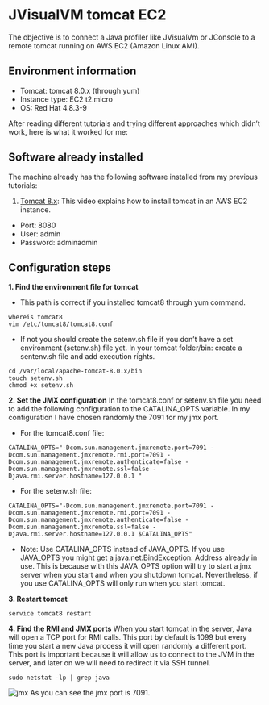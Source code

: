 # JVisualVM tomcat EC2
The objective is to connect a Java profiler like JVisualVm or JConsole to a remote tomcat running on AWS EC2 (Amazon Linux AMI).



## Environment information
 * Tomcat: tomcat 8.0.x (through yum)
 * Instance type: EC2 t2.micro
 * OS: Red Hat 4.8.3-9

After reading different tutorials and trying different approaches which didn’t work, here is what it worked for me:

 
 

## Software already installed
The machine already has the following software installed from my previous tutorials:
 
 1. [Tomcat 8.x](https://youtu.be/lCex88J-fIo): This video explains how to install tomcat in an AWS EC2 instance.
 * Port: 8080
 * User: admin
 * Password: adminadmin
 
 
 
 ## Configuration steps
 **1. Find the environment file for tomcat**
 * This path is correct if you installed tomcat8 through yum command. 
```
whereis tomcat8
vim /etc/tomcat8/tomcat8.conf
```
* If not you should create the setenv.sh file if you don’t have a set environment (setenv.sh) file yet. In your tomcat folder/bin: create a sentenv.sh file and add execution rights.
```
cd /var/local/apache-tomcat-8.0.x/bin
touch setenv.sh
chmod +x setenv.sh
```


**2. Set the JMX configuration**
In the tomcat8.conf or setenv.sh file you need to add the following configuration to the CATALINA_OPTS variable. In my configuration I have chosen randomly the 7091 for my jmx port.


* For the tomcat8.conf file:
```
CATALINA_OPTS="-Dcom.sun.management.jmxremote.port=7091 -Dcom.sun.management.jmxremote.rmi.port=7091 -Dcom.sun.management.jmxremote.authenticate=false -Dcom.sun.management.jmxremote.ssl=false -Djava.rmi.server.hostname=127.0.0.1 "
```

* For the setenv.sh file:
```
CATALINA_OPTS="-Dcom.sun.management.jmxremote.port=7091 -Dcom.sun.management.jmxremote.rmi.port=7091 -Dcom.sun.management.jmxremote.authenticate=false -Dcom.sun.management.jmxremote.ssl=false -Djava.rmi.server.hostname=127.0.0.1 $CATALINA_OPTS"
```

* Note: Use CATALINA_OPTS instead of JAVA_OPTS. If you use JAVA_OPTS you might get a java.net.BindException: Address already in use.
This is because with this JAVA_OPTS option will try to start a jmx server when you start and when you shutdown tomcat. Nevertheless, if you use CATALINA_OPTS will only run when you start tomcat.


**3. Restart tomcat**
```
service tomcat8 restart
```


**4. Find the RMI and JMX ports**
When you start tomcat in the server, Java will open a TCP port for RMI calls. This port by default is 1099 but every time you start a new Java process it will open randomly a different port. This port is important because it will allow us to connect to the JVM in the server, and later on we will need to redirect it via SSH tunnel.
```
sudo netstat -lp | grep java
```
![jmx](http://corporacionkristalia.com/jvisualvm-sources/1-jmx.png)
As you can see the jmx port is 7091.



